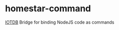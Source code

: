 # homestar-command
[IOTDB](https://github.com/dpjanes/node-iotdb) Bridge for binding NodeJS code as commands
